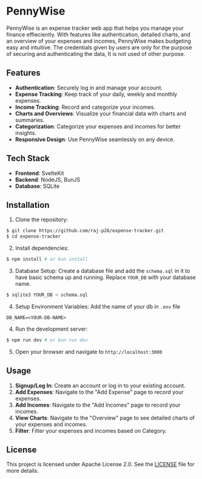 # PennyWise

PennyWise is an expense tracker web app that helps you manage your finance effieciently. With features like authentication, detailed charts, and an overview of your expenses and incomes, PennyWise makes budgeting easy and intuitive. The credentials given by users are only for the purpose of securing and authenticating the data, It is not used of other purpose.

## Features

- **Authentication**: Securely log in and manage your account.
- **Expense Tracking**: Keep track of your daily, weekly and monthly expenses.
- **Income Tracking**: Record and categorize your incomes.
- **Charts and Overviews**: Visualize your financial data with charts and summaries.
- **Categorization**: Categorize your expenses and incomes for better insights.
- **Responsive Design**: Use PennyWise seamlessly on any device.

## Tech Stack

- **Frontend**: SvelteKit
- **Backend**: NodeJS, BunJS
- **Database**: SQLite

## Installation

1. Clone the repository:

```bash
$ git clone https://github.com/raj-p26/expense-tracker.git
$ cd expense-tracker
```

2. Install dependencies:

```bash
$ npm install # or bun install
```

3. Database Setup:
   Create a database file and add the `schema.sql` in it to have basic schema up and running. Replace `YOUR_DB` with your database name.

```bash
$ sqlite3 YOUR_DB < schema.sql
```

4. Setup Environment Variables:
   Add the name of your db in `.env` file

```plaintext
DB_NAME=<YOUR-DB-NAME>
```

4. Run the development server:

```bash
$ npm run dev # or bun run dev
```

5. Open your browser and navigate to `http://localhost:3000`

## Usage

1. **Signup/Log In**: Create an account or log in to your existing account.
2. **Add Expenses**: Navigate to the "Add Expense" page to record your expenses.
3. **Add Incomes**: Navigate to the "Add Incomes" page to record your incomes.
4. **View Charts**: Navigate to the "Overview" page to see detailed charts of your expenses and incomes.
5. **Filter**: Filter your expenses and incomes based on Category.

## License

This project is licensed under Apache License 2.0. See the [LICENSE](LICENSE) file for more details.
